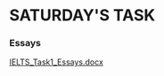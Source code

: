 # SATURDAY'S TASK

### Essays




[IELTS_Task1_Essays.docx](https://github.com/user-attachments/files/21400858/IELTS_Task1_Essays.docx)
